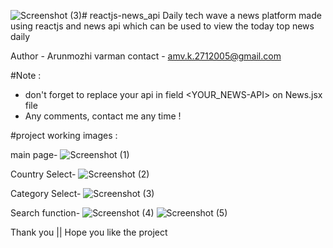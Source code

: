 ![Screenshot (3)](https://github.com/AMV0027/reactjs-news_api/assets/129928410/24fb4ed6-edff-49ad-bcd8-c8a74e8525c2)# reactjs-news_api
 Daily tech wave a news platform made using reactjs and news api which can be used to view the today top news daily
 
 Author - Arunmozhi varman
 contact - amv.k.2712005@gmail.com

#Note : 
 - don't forget to replace your api in field <YOUR_NEWS-API> on News.jsx file
 - Any comments, contact me any time ! 

#project working images :

main page-
![Screenshot (1)](https://github.com/AMV0027/reactjs-news_api/assets/129928410/44014060-7ff2-4269-815d-39c04c4ca839)

Country Select-
![Screenshot (2)](https://github.com/AMV0027/reactjs-news_api/assets/129928410/e90c95a0-2bb5-4b3f-8282-c280fffd8a29)

Category Select-
![Screenshot (3)](https://github.com/AMV0027/reactjs-news_api/assets/129928410/cbf11afb-2df7-4d29-94e0-0b9cdf9be75c)

Search function-
![Screenshot (4)](https://github.com/AMV0027/reactjs-news_api/assets/129928410/7fcfdf9e-9a0e-4a5c-b647-ed390bc310bf)
![Screenshot (5)](https://github.com/AMV0027/reactjs-news_api/assets/129928410/1801575a-27de-46f6-9ff6-cfd6a8363d3c)

Thank you || Hope you like the project




